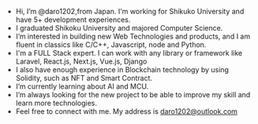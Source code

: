 - Hi, I’m @daro1202,from Japan. I'm working for Shikuko University and have 5+ development experiences.
- I graduated Shikoku University and majored Computer Science.
- I’m interested in building new Web Technologies and products, and I am fluent in classics like C/C++, Javascript, node and Python.
- I'm a FULL Stack expert. I can work with any library or framework like Laravel, React.js, Next.js, Vue.js, Django
- I also have enough experience in Blockchain technology by using Solidity, such as NFT and Smart Contract.
- I’m currently learning about AI and MCU.
- I’m always looking for the new project to be able to improve my skill and learn more technologies. 
- Feel free to connect with me.
  My address is daro1202@outlook.com

<!---
daro1202/daro1202 is a ✨ special ✨ repository because its `README.md` (this file) appears on your GitHub profile.
You can click the Preview link to take a look at your changes.
--->
